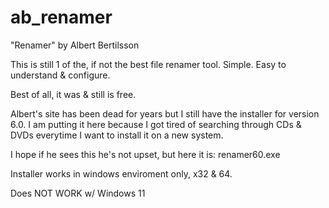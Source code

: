 # ab_renamer
"Renamer" by Albert Bertilsson

This is still 1 of the, if not the best file renamer tool.
Simple. Easy to understand & configure.

Best of all, it was & still is free.

Albert's site has been dead for years but I still have the installer for version 6.0.
I am putting it here because I got tired of searching through CDs & DVDs everytime I
want to install it on a new system.

I hope if he sees this he's not upset, but here it is: renamer60.exe

Installer works in windows enviroment only, x32 & 64.

Does NOT WORK w/ Windows 11
